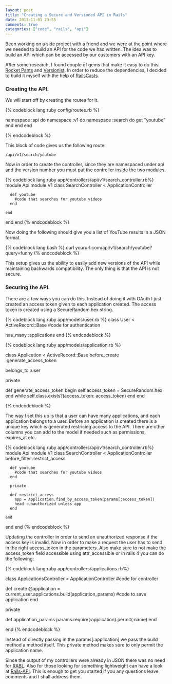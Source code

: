 ```yaml
---
layout: post
title: "Creating a Secure and Versioned API in Rails"
date: 2013-11-01 23:55
comments: true
categories: ["code", "rails", "api"]
---
```


Been working on a side project with a friend and we were at the point where we needed to build an API for the code we had written. The idea was to build an API which can be accessed by our customers with an API key. 

After some research, I found couple  of gems that make it easy to do this. [Rocket Pants][1] and [Versionist][2]. In order to reduce the dependencies, I decided to build it myself with the help of [RailsCasts][3]. 

### Creating the API. 

We will start off by creating the routes for it. 

{% codeblock lang:ruby config/routes.rb %}

namespace :api do 
  namespace :v1 do 
     namespace :search do 
       get "youtube"
     end
  end
end

{% endcodeblock %}

This block of code gives us the following route: 
```
/api/v1/search/youtube
```


Now in order to create the controller, since they are namespaced under api and the version number you must put the controller inside the two modules. 


{% codeblock lang:ruby app/controllers/api/v1/search_controller.rb%}
module Api
  module V1
    class SearchController < ApplicationController
      
      def youtube
        #code that searches for youtube videos
      end

    end
  end
end
{% endcodeblock %}

Now doing the following should give you a list of YouTube results in a JSON format. 

{% codeblock lang:bash %}
curl yoururl.com/api/v1/search/youtube?query=funny
{% endcodeblock %}

This setup gives us the ability to easily add new versions of the API while maintaining backwards compatibility. The only thing is that the API is not secure. 

### Securing the API. 

There are a few ways you can do this. Instead of doing it with OAuth I just created an access token given to each application created. The access token is created using a SecureRandom.hex string. 


{% codeblock lang:ruby app/models/user.rb %}
class User < ActiveRecord::Base 
  #code for authentication 

  has_many :applications
end
{% endcodeblock %}

{% codeblock lang:ruby app/models/application.rb %}

class Application < ActiveRecord::Base
  before_create :generate_access_token

  belongs_to :user

  private

  def generate_access_token
    begin 
      self.access_token = SecureRandom.hex
    end while self.class.exists?(access_token: access_token)
  end
end

{% endcodeblock %}

The way I set this up is that a user can have many applications, and each application belongs to a user. Before an application is created there is a unique key which is generated restricing access to the API. 
There are other columns you can add to the model if needed such as permissions, expires_at etc.

{% codeblock lang:ruby app/controllers/api/v1/search_controller.rb%}
module Api
  module V1
    class SearchController < ApplicationController
      before_filter :restrict_access
      
      def youtube
        #code that searches for youtube videos
      end

      private 

      def restrict_access
        app = Application.find_by_access_token(params[:access_token])
        head :unauthorized unless app
      end

    end
  end
end
{% endcodeblock %}

Updating the controller in order to send an unauthorized response if the access key is invalid. Now in order to make a request the user has to send in the right access_token in the parameters. Also make sure to not make the access_token field accessible using attr_accessible or in rails 4 you can do the following: 

{% codeblock lang:ruby app/controllers/applications.rb%}

class ApplicationsController < ApplicationController
  #code for controller
  
  def create 
    @application = current_user.applications.build(application_params)
    #code to save application
  end

  private 

  def application_params
    params.require(:application).permit(:name)
  end

end
{% endcodeblock %}

Instead of directly passing in the params[:application] we pass the build method a method itself. This private method makes sure to only permit the application name.

Since the output of my controllers were already in JSON there was no need for [RABL][4]. Also for those looking for something lightweight can have a look at [Rails-API][5]. This is enough to get you started if you any questions leave comments and I shall address them.

[1]: https://github.com/filtersquad/rocket_pants
[2]: https://github.com/bploetz/versionist
[3]: https://railscasts.com
[4]: https://github.com/nesquena/rabl
[5]: https://github.com/rails-api/rails-api

